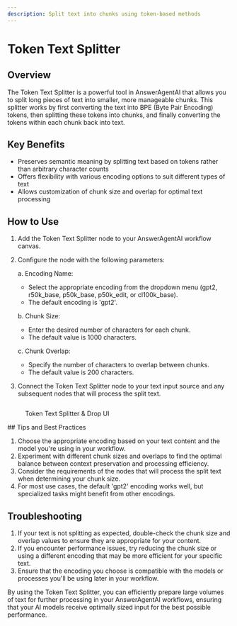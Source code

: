 ```yaml
---
description: Split text into chunks using token-based methods
---
```


# Token Text Splitter

## Overview

The Token Text Splitter is a powerful tool in AnswerAgentAI that allows you to split long pieces of text into smaller, more manageable chunks. This splitter works by first converting the text into BPE (Byte Pair Encoding) tokens, then splitting these tokens into chunks, and finally converting the tokens within each chunk back into text.

## Key Benefits

-   Preserves semantic meaning by splitting text based on tokens rather than arbitrary character counts
-   Offers flexibility with various encoding options to suit different types of text
-   Allows customization of chunk size and overlap for optimal text processing

## How to Use

1. Add the Token Text Splitter node to your AnswerAgentAI workflow canvas.
2. Configure the node with the following parameters:

    a. Encoding Name:

    - Select the appropriate encoding from the dropdown menu (gpt2, r50k_base, p50k_base, p50k_edit, or cl100k_base).
    - The default encoding is 'gpt2'.

    b. Chunk Size:

    - Enter the desired number of characters for each chunk.
    - The default value is 1000 characters.

    c. Chunk Overlap:

    - Specify the number of characters to overlap between chunks.
    - The default value is 200 characters.

3. Connect the Token Text Splitter node to your text input source and any subsequent nodes that will process the split text.

<!-- TODO: Add a screenshot showing the Token Text Splitter node on the canvas with its configuration panel open -->
<figure><img src="/.gitbook/assets/screenshots/tokentextsplitter.png" alt="" /><figcaption><p> Token Text Splitter &#x26; Drop UI</p></figcaption></figure>
## Tips and Best Practices

1. Choose the appropriate encoding based on your text content and the model you're using in your workflow.
2. Experiment with different chunk sizes and overlaps to find the optimal balance between context preservation and processing efficiency.
3. Consider the requirements of the nodes that will process the split text when determining your chunk size.
4. For most use cases, the default 'gpt2' encoding works well, but specialized tasks might benefit from other encodings.

## Troubleshooting

1. If your text is not splitting as expected, double-check the chunk size and overlap values to ensure they are appropriate for your content.
2. If you encounter performance issues, try reducing the chunk size or using a different encoding that may be more efficient for your specific text.
3. Ensure that the encoding you choose is compatible with the models or processes you'll be using later in your workflow.

By using the Token Text Splitter, you can efficiently prepare large volumes of text for further processing in your AnswerAgentAI workflows, ensuring that your AI models receive optimally sized input for the best possible performance.
